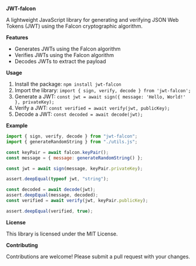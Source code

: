 **JWT-falcon**

A lightweight JavaScript library for generating and verifying JSON Web Tokens (JWT) using the Falcon cryptographic algorithm.

**Features**

- Generates JWTs using the Falcon algorithm
- Verifies JWTs using the Falcon algorithm
- Decodes JWTs to extract the payload

**Usage**

1. Install the package: `npm install jwt-falcon`
2. Import the library: `import { sign, verify, decode } from 'jwt-falcon';`
3. Generate a JWT: `const jwt = await sign({ message: 'Hello, World!' }, privateKey);`
4. Verify a JWT: `const verified = await verify(jwt, publicKey);`
5. Decode a JWT: `const decoded = await decode(jwt);`

**Example**

```javascript
import { sign, verify, decode } from "jwt-falcon";
import { generateRandomString } from "./utils.js";

const keyPair = await falcon.keyPair();
const message = { message: generateRandomString() };

const jwt = await sign(message, keyPair.privateKey);

assert.deepEqual(typeof jwt, "string");

const decoded = await decode(jwt);
assert.deepEqual(message, decoded);
const verified = await verify(jwt, keyPair.publicKey);

assert.deepEqual(verified, true);
```

**License**

This library is licensed under the MIT License.

**Contributing**

Contributions are welcome! Please submit a pull request with your changes.
